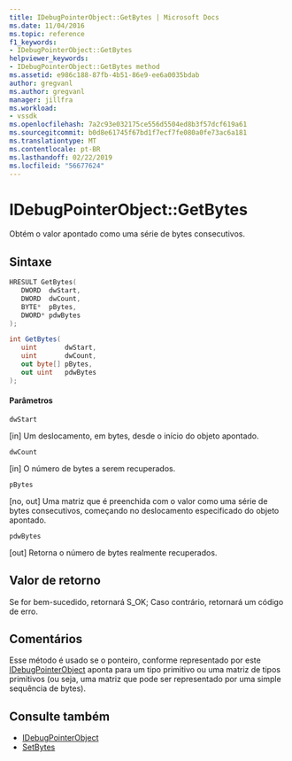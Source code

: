 ```yaml
---
title: IDebugPointerObject::GetBytes | Microsoft Docs
ms.date: 11/04/2016
ms.topic: reference
f1_keywords:
- IDebugPointerObject::GetBytes
helpviewer_keywords:
- IDebugPointerObject::GetBytes method
ms.assetid: e986c188-87fb-4b51-86e9-ee6a0035bdab
author: gregvanl
ms.author: gregvanl
manager: jillfra
ms.workload:
- vssdk
ms.openlocfilehash: 7a2c93e032175ce556d5504ed8b3f57dcf619a61
ms.sourcegitcommit: b0d8e61745f67bd1f7ecf7fe080a0fe73ac6a181
ms.translationtype: MT
ms.contentlocale: pt-BR
ms.lasthandoff: 02/22/2019
ms.locfileid: "56677624"
---
```

# <a name="idebugpointerobjectgetbytes"></a>IDebugPointerObject::GetBytes
Obtém o valor apontado como uma série de bytes consecutivos.

## <a name="syntax"></a>Sintaxe

```cpp
HRESULT GetBytes( 
   DWORD  dwStart,
   DWORD  dwCount,
   BYTE*  pBytes,
   DWORD* pdwBytes
);
```

```csharp
int GetBytes(
   uint       dwStart,
   uint       dwCount,
   out byte[] pBytes,
   out uint   pdwBytes
);
```

#### <a name="parameters"></a>Parâmetros
 `dwStart`

 [in] Um deslocamento, em bytes, desde o início do objeto apontado.

 `dwCount`

 [in] O número de bytes a serem recuperados.

 `pBytes`

 [no, out] Uma matriz que é preenchida com o valor como uma série de bytes consecutivos, começando no deslocamento especificado do objeto apontado.

 `pdwBytes`

 [out] Retorna o número de bytes realmente recuperados.

## <a name="return-value"></a>Valor de retorno
 Se for bem-sucedido, retornará S_OK; Caso contrário, retornará um código de erro.

## <a name="remarks"></a>Comentários
 Esse método é usado se o ponteiro, conforme representado por este [IDebugPointerObject](../../../extensibility/debugger/reference/idebugpointerobject.md) aponta para um tipo primitivo ou uma matriz de tipos primitivos (ou seja, uma matriz que pode ser representado por uma simple sequência de bytes).

## <a name="see-also"></a>Consulte também
- [IDebugPointerObject](../../../extensibility/debugger/reference/idebugpointerobject.md)
- [SetBytes](../../../extensibility/debugger/reference/idebugpointerobject-setbytes.md)